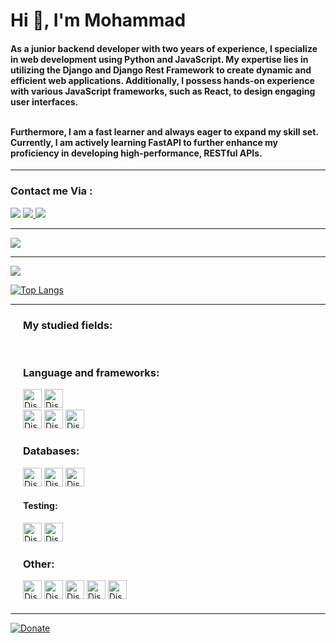 <h1>Hi 👋, I'm Mohammad</h1>

<h4 >As a junior backend developer with two years of experience, I specialize in web development using Python and JavaScript. My expertise lies in utilizing the Django and Django Rest Framework to create dynamic and efficient web applications. Additionally, I possess hands-on experience with various JavaScript frameworks, such as React, to design engaging user interfaces.<br><br>

Furthermore, I am a fast learner and always eager to expand my skill set. Currently, I am actively learning FastAPI to further enhance my proficiency in developing high-performance, RESTful APIs.

</h4>
<hr>

<h3 align="left">Contact me Via : </h3>
<a href="https://t.me/El_mohamad"><img src="https://img.shields.io/badge/Telegram-2CA5E0?style=for-the-badge&logo=telegram&logoColor=white"></a>
<a href="mailto:liaghimohamad69@gmail.com"><img src="https://img.shields.io/badge/Gmail-D14836?style=for-the-badge&logo=gmail&logoColor=white" /> </a>
<a href="https://www.linkedin.com/in/mohamad-liyaghi/"><img src="https://img.shields.io/badge/LinkedIn-0077B5?style=for-the-badge&logo=linkedin&logoColor=white"></a>

<hr>


![](https://komarev.com/ghpvc/?username=mohamad-liyaghi)

<hr>

![](https://github-profile-summary-cards.vercel.app/api/cards/profile-details?username=mohamad-liyaghi&theme=vue)



[![Top Langs](https://github-readme-stats.vercel.app/api/top-langs/?username=mohamad-liyaghi&layout=compact)](https://github.com/anuraghazra/github-readme-stats)
<hr>

<div>
    <div style="margin: 20px;">
    <h3>My studied fields:</h3><br>
    <h3>Language and frameworks:</h3>
        <img style="height:30px;" alt="Discord" src="https://img.shields.io/badge/Python-030903.svg?style=flat&logo=python&logoColor=yellow">
        <img style="height:30px;" alt="Discord" src="https://img.shields.io/badge/JavaScript-030903.svg?style=flat&logo=JavaScript&logoColor=yellow"> <br>
        <img style="height:30px;" alt="Discord" src="https://img.shields.io/badge/Django-030903.svg?style=flat&logo=django&logoColor=green">
        <img style="height:30px;" alt="Discord" src="https://img.shields.io/badge/DjangoRestFrameWork-030903.svg?style=flat&logo=django&logoColor=white">
        <img style="height:30px;" alt="Discord" src="https://img.shields.io/badge/FastAPI-030903.svg?style=flat&logo=fastapi&logoColor=green">
    <br><h3>Databases:</h3>
        <img style="height:30px;" alt="Discord" src="https://img.shields.io/badge/PostgreSQL-030903.svg?style=flat&logo=postgresql&logoColor=blue">
        <img style="height:30px;" alt="Discord" src="https://img.shields.io/badge/Redis-030903.svg?style=plasic&logo=redis&logoColor=red">
        <img style="height:30px;" alt="Discord" src="https://img.shields.io/badge/mongodb-030903.svg?style=plasic&logo=mongodb&logoColor=green">
       <h4>Testing:</h4>
        <img style="height:30px;" alt="Discord" src="https://img.shields.io/badge/UnitTest-030903.svg?style=plasic&logo=unittest&logoColor=aqua">
        <img style="height:30px;" alt="Discord" src="https://img.shields.io/badge/pytest-030903.svg?style=plasic&logo=pytest&logoColor=aqua">
    <h3>Other:</h3>
        <img style="height:30px;" alt="Discord" src="https://img.shields.io/badge/Docker-030903.svg?style=plasic&logo=docker&logoColor=blue">
        <img style="height:30px;" alt="Discord" src="https://img.shields.io/badge/nginx-030903.svg?style=flat&logo=nginx&logoColor=green">
        <img style="height:30px;" alt="Discord" src="https://img.shields.io/badge/Git-030903.svg?style=plasic&logo=git&logoColor=orange">
        <img style="height:30px;" alt="Discord" src="https://img.shields.io/badge/postman-030903.svg?style=plasic&logo=postman&logoColor=orange">
        <img style="height:30px;" alt="Discord" src="https://img.shields.io/badge/rabbitmq-030903.svg?style=flat&logo=rabbitmq&logoColor=orange">
    </div>
</div>

<hr>

[![Donate](https://img.shields.io/badge/Donate-FFDD00?style=for-the-badge&logo=buy-me-a-coffee&logoColor=black)](https://www.coffeete.ir/mohamad_liyaghi)








